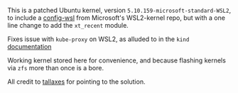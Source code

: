 This is a patched Ubuntu kernel, version `5.10.159-microsoft-standard-WSL2`, to include
a [config-wsl](https://github.com/WSLUser/WSL2-Linux-Kernel/blob/linux-msft-wsl-5.10.y/Microsoft/config-wsl)
from Microsoft's WSL2-kernel repo, but with a one line change to add the `xt_recent` module.

Fixes issue with `kube-proxy` on WSL2, as alluded to in
the `kind` [documentation](https://kind.sigs.k8s.io/docs/user/using-wsl2/#kubernetes-service-with-session-affinity)

Working kernel stored here for convenience, and because flashing kernels via `zfs` more than once
is a bore.

All credit to [tallaxes](https://github.com/kubernetes-sigs/kind/issues/1740#issuecomment-702945425)
for pointing to the solution. 
